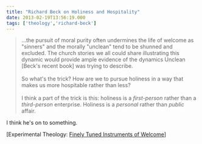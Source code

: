 ```yaml
---
title: "Richard Beck on Holiness and Hospitality"
date: 2013-02-19T13:56:19.000
tags: ['theology','richard-beck']
---
```


> ...the pursuit of moral purity often undermines the life of welcome as "sinners" and the morally "unclean" tend to be shunned and excluded. The church stories we all could share illustrating this dynamic would provide ample evidence of the dynamics Unclean \[Beck's recent book\] was trying to describe.  
> <br/>
> So what's the trick? How are we to pursue holiness in a way that makes us more hospitable rather than less?  
> <br/>
> I think a part of the trick is this: holiness is a _first-person_ rather than a _third-person_ enterprise. Holiness is a _personal_ rather than _public_ affair.

I think he's on to something.

\[Experimental Theology: [Finely Tuned Instruments of Welcome](http://experimentaltheology.blogspot.com/2013/02/finely-tuned-instruments-of-welcome.html)\]
